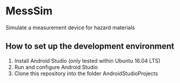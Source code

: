 # MessSim
Simulate a  measurement device for hazard materials

## How to set up the development environment

1. Install Android Studio (only tested within Ubuntu 16.04 LTS)
2. Run and configure Android Studio
3. Clone this repository into the folder AndroidStudioProjects

